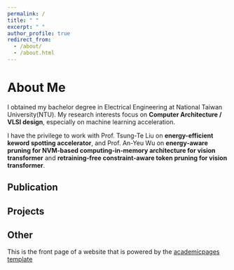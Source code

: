 ```yaml
---
permalink: /
title: " "
excerpt: " "
author_profile: true
redirect_from: 
  - /about/
  - /about.html
---
```


About Me
===
I obtained my bachelor degree in Electrical Engineering at National Taiwan University(NTU). My research interests focus on **Computer Architecture / VLSI design**, especially on machine learning acceleration.

I have the privilege to work with Prof. Tsung-Te Liu on **energy-efficient keword spotting accelerator**, and Prof. An-Yeu Wu on **energy‑aware pruning for NVM‑based computing‑in‑memory
architecture for vision transformer** and **retraining‑free constraint‑aware token pruning for vision transformer**. 


Publication
---

Projects
---


Other
---
This is the front page of a website that is powered by the [academicpages template](https://github.com/academicpages/academicpages.github.io)


